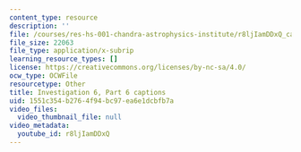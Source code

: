 ```yaml
---
content_type: resource
description: ''
file: /courses/res-hs-001-chandra-astrophysics-institute/r8ljIamDDxQ_captions.webvtt
file_size: 22063
file_type: application/x-subrip
learning_resource_types: []
license: https://creativecommons.org/licenses/by-nc-sa/4.0/
ocw_type: OCWFile
resourcetype: Other
title: Investigation 6, Part 6 captions
uid: 1551c354-b276-4f94-bc97-ea6e1dcbfb7a
video_files:
  video_thumbnail_file: null
video_metadata:
  youtube_id: r8ljIamDDxQ
---
```

